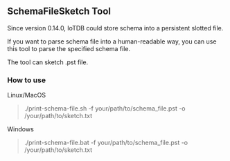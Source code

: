 <!--

    Licensed to the Apache Software Foundation (ASF) under one
    or more contributor license agreements.  See the NOTICE file
    distributed with this work for additional information
    regarding copyright ownership.  The ASF licenses this file
    to you under the Apache License, Version 2.0 (the
    "License"); you may not use this file except in compliance
    with the License.  You may obtain a copy of the License at

        http://www.apache.org/licenses/LICENSE-2.0

    Unless required by applicable law or agreed to in writing,
    software distributed under the License is distributed on an
    "AS IS" BASIS, WITHOUT WARRANTIES OR CONDITIONS OF ANY
    KIND, either express or implied.  See the License for the
    specific language governing permissions and limitations
    under the License.

-->

## SchemaFileSketch Tool

Since version 0.14.0, IoTDB could store schema into a persistent slotted file.

If you want to parse schema file into a human-readable way, you can use this tool to parse the specified schema file.

The tool can sketch .pst file.

### How to use

Linux/MacOS
> ./print-schema-file.sh -f your/path/to/schema_file.pst -o /your/path/to/sketch.txt

Windows

> ./print-schema-file.bat -f your/path/to/schema_file.pst -o /your/path/to/sketch.txt

